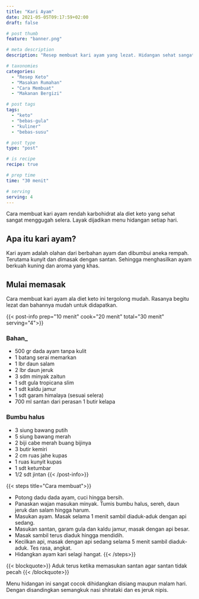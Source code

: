 ```yaml
---
title: "Kari Ayam"
date: 2021-05-05T09:17:59+02:00
draft: false

# post thumb
feature: "banner.png"

# meta description
description: "Resep membuat kari ayam yang lezat. Hidangan sehat sangat sempurna untuk keluarga."

# taxonomies
categories:
  - "Resep Keto"
  - "Masakan Rumahan"
  - "Cara Membuat"
  - "Makanan Bergizi"

# post tags
tags:
  - "keto"
  - "bebas-gula"
  - "kuliner"
  - "bebas-susu"

# post type
type: "post"

# is recipe
recipe: true

# prep time
time: "30 menit"

# serving
serving: 4
---
```

Cara membuat kari ayam rendah karbohidrat ala diet keto yang sehat sangat menggugah selera. Layak dijadikan menu hidangan setiap hari.

## Apa itu kari ayam?

Kari ayam adalah olahan dari berbahan ayam dan dibumbui aneka rempah. Terutama kunyit dan dimasak dengan santan. Sehingga menghasilkan ayam berkuah kuning dan aroma yang khas.

## Mulai memasak

Cara membuat kari ayam ala diet keto ini tergolong mudah. Rasanya begitu lezat dan bahannya mudah untuk didapatkan.

{{< post-info prep="10 menit" cook="20 menit" total="30 menit" serving="4">}}

### Bahan_

-   500 gr dada ayam tanpa kulit
-   1 batang serai memarkan
-   1 lbr daun salam
-   2 lbr daun jeruk
-   3 sdm minyak zaitun
-   1 sdt gula tropicana slim
-   1 sdt kaldu jamur
-   1 sdt garam himalaya (sesuai selera)
-   700 ml santan dari perasan 1 butir kelapa

### Bumbu halus

-   3 siung bawang putih
-   5 siung bawang merah
-   2 biji cabe merah buang bijinya
-   3 butir kemiri
-   2 cm ruas jahe kupas
-   1 ruas kunyit kupas
-   1 sdt ketumbar
-   1/2 sdt jintan
{{< /post-info>}}

{{< steps title="Cara membuat">}}
-   Potong dadu dada ayam, cuci hingga bersih.
-   Panaskan wajan masukan minyak. Tumis bumbu halus, sereh, daun jeruk dan salam hingga harum.
-   Masukan ayam. Masak selama 1 menit sambil diaduk-aduk dengan api sedang.
-   Masukan santan, garam gula dan kaldu jamur, masak dengan api besar.
-   Masak sambil terus diaduk hingga mendidih.
-   Kecilkan api, masak  dengan api sedang selama 5 menit sambil diaduk-aduk. Tes rasa, angkat.
-   Hidangkan ayam kari selagi hangat.
{{< /steps>}}

{{< blockquote>}}
Aduk terus ketika memasukan santan agar santan tidak pecah
{{< /blockquote>}}

Menu hidangan ini sangat cocok dihidangkan disiang maupun malam hari. Dengan disandingkan semangkuk nasi shirataki dan es jeruk nipis.

